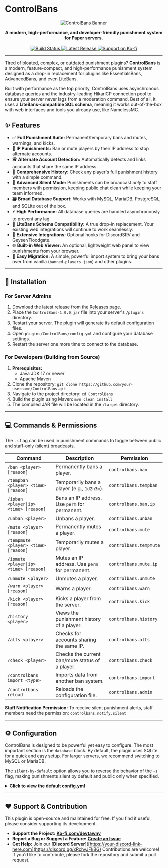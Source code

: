 # ControlBans

<p align="center">
  <img src="https://i.imgur.com/your-plugin-logo-or-banner.png" alt="ControlBans Banner"/>
</p>

<p align="center">
  <strong>A modern, high-performance, and developer-friendly punishment system for Paper servers.</strong>
  <br />
  <br />
  <a href="https://github.com/your-username/ControlBans/actions">
    <img src="https://img.shields.io/github/actions/workflow/status/your-username/ControlBans/build.yml?branch=main&style=for-the-badge" alt="Build Status">
  </a>
  <a href="https://github.com/your-username/ControlBans/releases/latest">
    <img src="https://img.shields.io/github/v/release/your-username/ControlBans?style=for-the-badge" alt="Latest Release">
  </a>
  <a href="https://ko-fi.com/devtawny">
    <img src="https://img.shields.io/badge/Support-Ko--fi-red?style=for-the-badge&logo=kofi" alt="Support on Ko-fi">
  </a>
</p>

---

Tired of bloated, complex, or outdated punishment plugins? **ControlBans** is a modern, feature-compact, and high-performance punishment system designed as a drop-in replacement for plugins like EssentialsBans, AdvancedBans, and even LiteBans.

Built with performance as the top priority, ControlBans uses asynchronous database queries and the industry-leading HikariCP connection pool to ensure your server never lags from a moderation command. Best of all, it uses a **LiteBans-compatible SQL schema**, meaning it works out-of-the-box with web interfaces and tools you already use, like NamelessMC.

## ✨ Features

-   ✅ **Full Punishment Suite:** Permanent/temporary bans and mutes, warnings, and kicks.
-   🚫 **IP Punishments:** Ban or mute players by their IP address to stop alternate accounts.
-   🕵️ **Alternate Account Detection:** Automatically detects and links accounts that share the same IP address.
-   📜 **Comprehensive History:** Check any player's full punishment history with a simple command.
-   🤫 **Advanced Silent Mode:** Punishments can be broadcast *only* to staff members with permission, keeping public chat clean while keeping your team informed.
-   🗃️ **Broad Database Support:** Works with MySQL, MariaDB, PostgreSQL, and SQLite out of the box.
-   ⚡ **High Performance:** All database queries are handled asynchronously to prevent any lag.
-   🔄 **LiteBans Schema Compatibility:** A true drop-in replacement. Your existing web integrations will continue to work seamlessly.
-   🔗 **Extensive Integrations:** Optional hooks for DiscordSRV and Geyser/Floodgate.
-   🌐 **Built-in Web Viewer:** An optional, lightweight web panel to view punishments from your browser.
-   🚚 **Easy Migration:** A simple, powerful import system to bring your bans over from vanilla (`banned-players.json`) and other plugins.

---

## 🚀 Installation

### For Server Admins
1.  Download the latest release from the [Releases](https://github.com/your-username/ControlBans/releases) page.
2.  Place the `ControlBans-1.0.0.jar` file into your server's `/plugins` directory.
3.  Restart your server. The plugin will generate its default configuration files.
4.  Open `plugins/ControlBans/config.yml` and configure your database settings.
5.  Restart the server one more time to connect to the database.

### For Developers (Building from Source)
1.  **Prerequisites:**
    *   Java JDK 17 or newer
    *   Apache Maven
2.  Clone the repository: `git clone https://github.com/your-username/ControlBans.git`
3.  Navigate to the project directory: `cd ControlBans`
4.  Build the plugin using Maven: `mvn clean install`
5.  The compiled JAR file will be located in the `/target` directory.

---

## 💻 Commands & Permissions

The `-s` flag can be used in punishment commands to toggle between public and staff-only (silent) broadcasts.

| Command                                        | Description                                     | Permission                    |
| ---------------------------------------------- | ----------------------------------------------- | ----------------------------- |
| `/ban <player> [reason]`                       | Permanently bans a player.                      | `controlbans.ban`             |
| `/tempban <player> <time> [reason]`            | Temporarily bans a player (e.g., `1d2h3m`).     | `controlbans.tempban`         |
| `/ipban <player\|ip> <time> [reason]`          | Bans an IP address. Use `perm` for permanent.   | `controlbans.ban.ip`          |
| `/unban <player>`                              | Unbans a player.                                | `controlbans.unban`           |
| `/mute <player> [reason]`                      | Permanently mutes a player.                     | `controlbans.mute`            |
| `/tempmute <player> <time> [reason]`           | Temporarily mutes a player.                     | `controlbans.tempmute`        |
| `/ipmute <player\|ip> <time> [reason]`         | Mutes an IP address. Use `perm` for permanent.  | `controlbans.mute.ip`         |
| `/unmute <player>`                             | Unmutes a player.                               | `controlbans.unmute`          |
| `/warn <player> [reason]`                      | Warns a player.                                 | `controlbans.warn`            |
| `/kick <player> [reason]`                      | Kicks a player from the server.                 | `controlbans.kick`            |
| `/history <player>`                            | Views the punishment history of a player.       | `controlbans.history`         |
| `/alts <player>`                               | Checks for accounts sharing the same IP.        | `controlbans.alts`            |
| `/check <player>`                              | Checks the current ban/mute status of a player. | `controlbans.check`           |
| `/controlbans import <type>`                   | Imports data from another ban system.           | `controlbans.import`          |
| `/controlbans reload`                          | Reloads the configuration file.                 | `controlbans.admin`           |

**Staff Notification Permission:**
To receive silent punishment alerts, staff members need the permission: `controlbans.notify.silent`

---

## ⚙️ Configuration

ControlBans is designed to be powerful yet easy to configure. The most important section is the `database` block. By default, the plugin uses SQLite for a quick and easy setup. For larger servers, we recommend switching to MySQL or MariaDB.

The `silent-by-default` option allows you to reverse the behavior of the `-s` flag, making punishments silent by default and public only when specified.

<details>
<summary><b>Click to view the default config.yml</b></summary>

```yaml
# ControlBans Configuration
# Advanced punishment system with LiteBans compatibility
# Version: 1.0.0

# Database Configuration
database:
  # Database type: mysql, mariadb, postgresql, sqlite
  type: sqlite
  
  # Database connection details (not needed for SQLite)
  host: localhost
  port: 3306
  database: controlbans
  username: root
  password: password
  
  # SQLite file location (relative to plugin data folder)
  sqlite-file: punishments.db
  
  # Connection pool settings
  pool:
    maximum-pool-size: 10
    minimum-idle: 5
    connection-timeout: 30000
    idle-timeout: 300000
    max-lifetime: 1800000

# Alt Account Punishment
alts-punish:
  enabled: false
  # ... and so on

# Punishment Settings
punishments:
  broadcast:
    enabled: true
    console: true
    players: true
    
    # When true, all punishments will be silent (staff-only) unless the -s flag is used to make them public.
    # When false (default), punishments are public unless the -s flag is used to make them silent.
    silent-by-default: false
    
    # Format for broadcasts
    format:
      ban: "&c%player% &7was banned by &c%staff%&7: &f%reason%"
      # ...
```
</details>

---

## ❤️ Support & Contribution

This plugin is open-source and maintained for free. If you find it useful, please consider supporting its development.

*   **Support the Project:** [**Ko-fi.com/devtawny**](https://ko-fi.com/devtawny)
*   **Report a Bug or Suggest a Feature:** [**Create an Issue**](https://github.com/httpsControlBans/issues)
*   **Get Help:** Join our [**Discord Server**]([https://your-discord-link-here.com](https://discord.gg/xRchyJFkBG)
Contributions are welcome! If you'd like to contribute, please fork the repository and submit a pull request.

